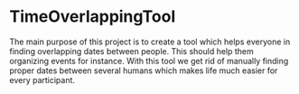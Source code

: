# TimeOverlappingTool
The main purpose of this project is to create a tool which helps everyone in finding overlapping dates between people. This should help them organizing events for instance. With this tool we get rid of manually finding proper dates between several humans which makes life much easier for every participant.
